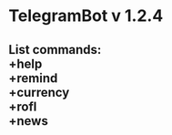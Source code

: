 # TelegramBot v 1.2.4
List commands:<br>
+help<br>
+remind<br>
+currency<br>
+rofl<br>
+news<br>
-----------------------------------------------------------------------------------
